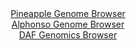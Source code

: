 <div id="Pineapple_Genome_Browser" align="center">
  <a href="https://igv.org/app/?sessionURL=blob:zZJrT9swFIb_iyXQJqWJnbQNiYSmUEqHgLZcegOh6DRxUtPEDrabFqr.9xm0aV.GRD9smpQPzvHtPY.fLaqpVExwFCLXJi2bEGQhtRDrWyirgvahpAqFGRSKWkjSjErKE4rCLcpAaRjdXJqdC60rFToO01WjBJ4LW3k2lPAqOKyVnYjS6YiigLmQoIVUzomEWjgsrxtrOoeqss3dnt1yUtDgQFEtBFfCqSjP47U5L_5VinPKRUnjclVo9h4gNnlMxtTO4Fs0uY2ShCp1QV_O0.Po4jwae93Rfa_duR8Nvk9G7cnhLcs56JWkx9GlVt2yM_MP3BP2NLzbLGBWD0Zq8LQcNw.808PupmKSqmPikyMv8D0vMGgYT.nmf.rafGzfzofj5wXrFr1.7k_SpH10fXrgnk07rzxdXn3Q.c5ChUhWxgWULKQfEmx5uG213HbjbUiOLIzf.EjBUPjwaCEtIVma5Q9bpF8qYwxS9Hn1Lo.FhEypRGEjwNgnQeC2mn4TBwHZWVu0ksXfg3s2ugl87Eau244zVmijcxorXikbOLfrJLPz1z1p4nsDj0RzEdVN.jTrDf3xoOp3Jqbad2X3Tzyb2DAw178_omn2M6n.iXufCWLr.b7CQWpgbKa6NSWYXEBnWffodX84ze5mZmL5IaL98GRClqDNelMxvz.tq0Ey4NoUaqbYnBVMv0wMSbFGIXE9Iy9KRCGMjUjm8y_YwhZp4a._JfV2j7sf">Pineapple Genome Browser</a>
</div>
<div id="Alphonso_Genome_Browser" align="center">
  <a href="https://igv.org/app/?sessionURL=blob:zZJda9swFIb_iyBlA8eW7DiJDWE4aZuGlBTyuaYUI9uyo8WWXEmx80H..7SwsZsVmouNgS6kw5HO.756TqAiQlLOgA9sE7kmQsAAcsPrGS7KnExwQSTwU5xLYgBBUiIIiwnwTyDFUuHF9FHf3ChVSt.yqCqbBWYZN6Vj4gIfOcO1NGNeWAOe5zjiAisupNUXuOIWzapmTSJclqae7ZiulWCFLZyXG84kt0rCsrDW74W_SmFGGC9IWOxyRS8CQq1Ha0zMFH8JVrMgjomUY3IYJb1gPAqWzt1iPWwP1ounh9WivbqZ0YxhtROk91CnOHImhVOj5.Fjw74_HL8VQath94Wolq2Gc3tzty.pILKHOqjreJ0W7OhwKEvI_n_yrRe90nvffc7WrmuPVxvVR.l0JbcZRGQ_rrfv.D4bIOfxTrMA4o3o.AgaDmwbrt1u_tiirgGhp9MRnAL_5dUASuB4q9tfTkAdSk0MkORtd4HHAFwkRAC_6UHYQZ5nuy09xPPQ2TiBncj_XrT3i6nXgXZg2.0wpbnSOCehZKU0MWNmFadmdrwyyxZqM57czoWYexMSxcEk.TrMs8Gy_2eGutq_Hn35Pm30I4r.CXUfEWKq6FrUoqG3nTDx5sEBsuXRHR9GXTKPxDaR78ZzXTQpFwVWul9X9PEnbRUWFDOlCxWVNKI5VYeVTpHXwEe2o6EFMc.5phCILPoEDWggF37.Dadzfj1_Bw--">Alphonso Genome Browser</a>
</div>


<div id="DAF_Genomics_Browser" align="center">
  <a href="https://igv.org/app/?sessionURL=blob:tZFra9swFIb_i6D95KvsxLEhDNMlaciyrvWcsJYSzuzj2JtluZLc1Av57xNex2AXxqADSUicy_vqPEfyiEJWvCERoZY7slyXGESW_JAAa2t8CwwliQqoJRpEYIECmwxJdCQFSAXpzRtdWSrVysi2cyjMPTacVZm0pGdBa0reqRJ1qkktYPCFN3CQVsaZTlZgQ92WvJHchixDKU3HbrHZ7w6gj..x3dASd6yrVTWo7rQJbSy3CtBuqybHp78Y.Q_KelWv4m0SD_Ur7Jf5NF4t4403S28X44vb9Opym46350m1b0B1AqeXZ3SeL64_JcmHib85PD6sUvZuEY76YO34Z97r89lTWwmUUzdwJ14Y0ICSk0FqnnUaAslK4UaubwR0YlDfN5.v3mispyB4RaK7e4MoAdlnnX53JKpvNSoi8aEbqBmEixwFiczQcQI3DOnID3wnDN2TcSSdqF.Y5Ty9CQOHxpSOrY_AtH5R1cMAtdCvwZcC.VNnvf8V1HLjJ.t.6.XX6_b9uppfpT5tvayfXex_i8nT7v_4rYILBkqHvj2foUCt1Rg26gcV73R_.go-">DAF Genomics Browser</a>
</div>
